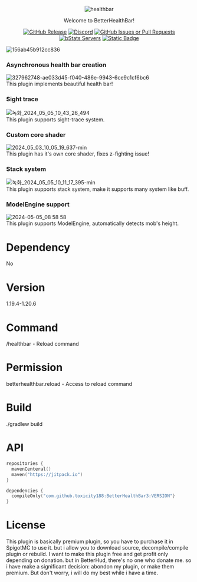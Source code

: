 <div align="center">  
  
![healthbar](https://github.com/toxicity188/BetterHealthBar3/assets/114675706/8af7d97c-3277-42f7-bccd-d5e124dfa5df)  

Welcome to BetterHealthBar!

[![GitHub Release](https://img.shields.io/github/v/release/toxicity188/BetterHealthBar?display_name=release&style=for-the-badge&logo=kotlin)](https://github.com/toxicity188/BetterHealthBar/releases/latest)
[![Discord](https://img.shields.io/badge/Discord-%235865F2.svg?style=for-the-badge&logo=discord&logoColor=white)](https://discord.com/invite/rePyFESDbk) 
[![GitHub Issues or Pull Requests](https://img.shields.io/github/issues/toxicity188/BetterHealthBar?style=for-the-badge&logo=github)](https://github.com/toxicity188/BetterHealthBar/issues) 
[![bStats Servers](https://img.shields.io/bstats/servers/21802?style=for-the-badge&logo=minecraft&label=bStats&color=0%2C150%2C136%2C0)](https://bstats.org/plugin/bukkit/BetterHealthBar/21802)
[![Static Badge](https://img.shields.io/badge/paypal-toxicity-blue?style=for-the-badge&logo=paypal)](https://www.paypal.com/paypalme/toxicity188?country.x=KR&locale.x=en_US)

</div>

![156ab45b912cc836](https://github.com/toxicity188/BetterHealthBar3/assets/114675706/b6a9871b-0e96-48d1-84c5-7dd491576c4b)  

### Asynchronous health bar creation
![327962748-ae033d45-f040-486e-9943-6ce9c1cf6bc6](https://github.com/toxicity188/BetterHealthBar3/assets/114675706/64a96e7a-04ac-4ae2-b9e0-9b71a62de04b)  
This plugin implements beautiful health bar!

### Sight trace
![녹화_2024_05_05_10_43_26_494](https://github.com/toxicity188/BetterHealthBar3/assets/114675706/9b103a90-1b68-4753-9169-77a863416c7b)  
This plugin supports sight-trace system.

### Custom core shader
![2024_05_03_10_05_19_637-min](https://github.com/toxicity188/BetterHealthBar3/assets/114675706/7a0efa03-a6e7-42fd-b38e-a92d69503ad3)  
This plugin has it's own core shader, fixes z-fighting issue!

### Stack system
![녹화_2024_05_05_10_11_17_395-min](https://github.com/toxicity188/BetterHealthBar3/assets/114675706/d0903a79-e55d-4634-babb-063af2ef0c7c)  
This plugin supports stack system, make it supports many system like buff.

### ModelEngine support
![2024-05-05_08 58 58](https://github.com/toxicity188/BetterHealthBar3/assets/114675706/4d87bab8-a3d9-4df6-957c-d04c8f490282)  
This plugin supports ModelEngine, automatically detects mob's height.

# Dependency
No

# Version
1.19.4-1.20.6

# Command
/healthbar - Reload command

# Permission
betterhealthbar.reload - Access to reload command

# Build
./gradlew build

# API
``` kotlin
repositories {
  mavenCenteral()
  maven("https://jitpack.io")
}

dependencies {
  compileOnly("com.github.toxicity188:BetterHealthBar3:VERSION"}
}
```
# License
This plugin is basically premium plugin, so you have to purchase it in SpigotMC to use it. but i allow you to download source, decompile/compile plugin or rebuild. I want to make this plugin free and get profit only depending on donation. but in BetterHud, there's no one who donate me. so i have make a significant decision: abondon my plugin, or make them premium. But don't worry, i will do my best while i have a time.
